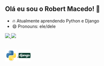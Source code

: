 ## Olá eu sou o Robert Macedo! 👋

- 🔥 Atualmente aprendendo Python e Django
- 😄 Pronouns: ele/dele

<div>
  <a href="https://github.com/robertomacedo">  
  <img height="180em" src="https://github-readme-stats.vercel.app/api?username=robertomacedo&show_icons=true&theme=dracula&include_all_commit=true&count_private=true"/>
    
  <img height="180em" src="https://github-readme-stats.vercel.app/api/top-langs/?username=robertomacedo&layout=compact&langs_count=16&theme=dracula"/>
</div>
<br>
 

<div style="display inline-block:"><br>
<img align="center" alt="macedo-Python" height-"30" width="40" src="https://raw.githubusercontent.com/devicons/devicon/master/icons/python/python-original.svg">
<img align="center" alt="macedo-Django" height-"30" width="40" src="https://raw.githubusercontent.com/devicons/devicon/master/icons/django/django-original.svg">
</div>

